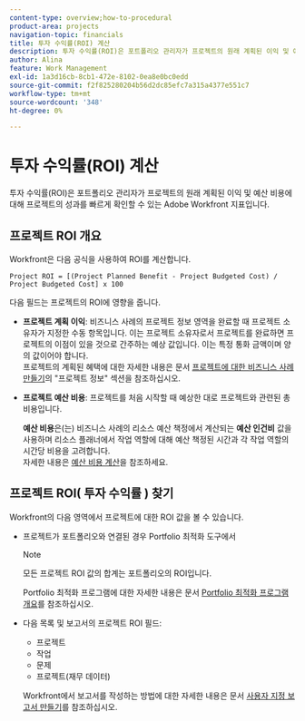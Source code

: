 ```yaml
---
content-type: overview;how-to-procedural
product-area: projects
navigation-topic: financials
title: 투자 수익률(ROI) 계산
description: 투자 수익률(ROI)은 포트폴리오 관리자가 프로젝트의 원래 계획된 이익 및 예산 비용에 대해 프로젝트의 성과를 빠르게 확인할 수 있는 Adobe Workfront 지표입니다.
author: Alina
feature: Work Management
exl-id: 1a3d16cb-8cb1-472e-8102-0ea8e0bc0edd
source-git-commit: f2f825280204b56d2dc85efc7a315a4377e551c7
workflow-type: tm+mt
source-wordcount: '348'
ht-degree: 0%

---
```


# 투자 수익률(ROI) 계산

투자 수익률(ROI)은 포트폴리오 관리자가 프로젝트의 원래 계획된 이익 및 예산 비용에 대해 프로젝트의 성과를 빠르게 확인할 수 있는 Adobe Workfront 지표입니다.

## 프로젝트 ROI 개요

Workfront은 다음 공식을 사용하여 ROI를 계산합니다.

```
Project ROI = [(Project Planned Benefit - Project Budgeted Cost) / Project Budgeted Cost] x 100
```

다음 필드는 프로젝트의 ROI에 영향을 줍니다.

* **프로젝트 계획 이익**: 비즈니스 사례의 프로젝트 정보 영역을 완료할 때 프로젝트 소유자가 지정한 수동 항목입니다. 이는 프로젝트 소유자로서 프로젝트를 완료하면 프로젝트의 이점이 있을 것으로 간주하는 예상 값입니다. 이는 특정 통화 금액이며 양의 값이어야 합니다.\
  프로젝트의 계획된 혜택에 대한 자세한 내용은 문서 [프로젝트에 대한 비즈니스 사례 만들기](../../../manage-work/projects/define-a-business-case/create-business-case.md)의 &quot;프로젝트 정보&quot; 섹션을 참조하십시오.

* **프로젝트 예산 비용**: 프로젝트를 처음 시작할 때 예상한 대로 프로젝트와 관련된 총 비용입니다.

  **예산 비용**&#x200B;은(는) 비즈니스 사례의 리소스 예산 책정에서 계산되는 **예산 인건비** 값을 사용하며 리소스 플래너에서 작업 역할에 대해 예산 책정된 시간과 각 작업 역할의 시간당 비용을 고려합니다.\
  자세한 내용은 [예산 비용 계산](../../../manage-work/projects/project-finances/budgeted-cost.md)을 참조하세요.

## 프로젝트 ROI( 투자 수익률 ) 찾기

Workfront의 다음 영역에서 프로젝트에 대한 ROI 값을 볼 수 있습니다.

* 프로젝트가 포트폴리오와 연결된 경우 Portfolio 최적화 도구에서

  >[!NOTE]
  >
  >모든 프로젝트 ROI 값의 합계는 포트폴리오의 ROI입니다.

  Portfolio 최적화 프로그램에 대한 자세한 내용은 문서 [Portfolio 최적화 프로그램 개요](../../../manage-work/portfolios/portfolio-optimizer/portfolio-optimizer-overview.md)를 참조하십시오.

* 다음 목록 및 보고서의 프로젝트 ROI 필드: 

   * 프로젝트
   * 작업
   * 문제
   * 프로젝트(재무 데이터)

  Workfront에서 보고서를 작성하는 방법에 대한 자세한 내용은 문서 [사용자 지정 보고서 만들기](../../../reports-and-dashboards/reports/creating-and-managing-reports/create-custom-report.md)를 참조하십시오.
